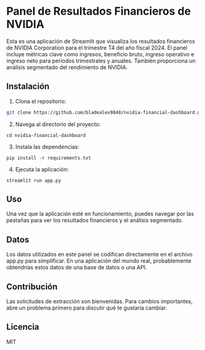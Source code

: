 # Panel de Resultados Financieros de NVIDIA

Esta es una aplicación de Streamlit que visualiza los resultados financieros de NVIDIA Corporation para el trimestre T4 del año fiscal 2024. El panel incluye métricas clave como ingresos, beneficio bruto, ingreso operativo e ingreso neto para períodos trimestrales y anuales. También proporciona un análisis segmentado del rendimiento de NVIDIA.

## Instalación

1. Clona el repositorio:

```bash
git clone https://github.com/bladealex9848/nvidia-financial-dashboard.git
```

2. Navega al directorio del proyecto:

```
cd nvidia-financial-dashboard
```

3. Instala las dependencias:

```
pip install -r requirements.txt
```

4. Ejecuta la aplicación:

```
streamlit run app.py
```

## Uso

Una vez que la aplicación esté en funcionamiento, puedes navegar por las pestañas para ver los resultados financieros y el análisis segmentado.

## Datos
Los datos utilizados en este panel se codifican directamente en el archivo app.py para simplificar. En una aplicación del mundo real, probablemente obtendrías estos datos de una base de datos o una API.

## Contribución
Las solicitudes de extracción son bienvenidas. Para cambios importantes, abre un problema primero para discutir qué te gustaría cambiar.

## Licencia
MIT